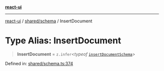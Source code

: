 [**react-ui**](../../../README.md)

***

[react-ui](../../../README.md) / [shared/schema](../README.md) / InsertDocument

# Type Alias: InsertDocument

> **InsertDocument** = `z.infer`\<*typeof* [`insertDocumentSchema`](../variables/insertDocumentSchema.md)\>

Defined in: [shared/schema.ts:374](https://github.com/UWA-CITS5206-DMR/react-ui/blob/7050e78c07ed514b5a3e8c4228a2104c7641f592/shared/schema.ts#L374)
